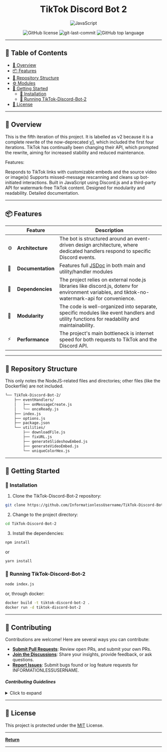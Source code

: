 <div align="center">
<h1 align="center">
<br>TikTok Discord Bot 2</h1>

<p align="center">
<img src="https://img.shields.io/badge/JavaScript-F7DF1E.svg?style=flat&logo=JavaScript&logoColor=black" alt="JavaScript" />
</p>
<img src="https://img.shields.io/github/license/InformationlessUsername/TikTok-Discord-Bot-2?style=flat&color=5D6D7E" alt="GitHub license" />
<img src="https://img.shields.io/github/last-commit/InformationlessUsername/TikTok-Discord-Bot-2?style=flat&color=5D6D7E" alt="git-last-commit" />
<img src="https://img.shields.io/github/languages/top/InformationlessUsername/TikTok-Discord-Bot-2?style=flat&color=5D6D7E" alt="GitHub top language" />
</div>

---

## 📖 Table of Contents

- [📍 Overview](#-overview)
- [📦 Features](#-features)
- [📂 Repository Structure](#-repository-structure)
- [⚙️ Modules](#modules)
- [🚀 Getting Started](#-getting-started)
  - [🔧 Installation](#-installation)
  - [🤖 Running TikTok-Discord-Bot-2](#-running-TikTok-Discord-Bot-2)
- [📄 License](#-license)

---

## 📍 Overview

This is the fifth iteration of this project. It is labelled as v2 because it is a complete rewrite of the now-deprecated [v1](https://github.com/InformationlessUsername/TikTok-Discord-Bot), which included the first four iterations. TikTok has continually been changing their API, which prompted the rewrite, aiming for increased stability and reduced maintenance. 

Features:

Responds to TikTok links with customizable embeds and the source video or image(s)
Supports missed-message rescanning and cleans up bot-initiated interactions.
Built in JavaScript using Discord.js and a third-party API for watermark-free TikTok content.
Designed for modularity and readability. Detailed documentation.

---

## 📦 Features

|     | Feature           | Description                                                                                                                                      |
| --- | ----------------- | ------------------------------------------------------------------------------------------------------------------------------------------------ |
| ⚙️  | **Architecture**  | The bot is structured around an event-driven design architecture, where dedicated handlers respond to specific Discord events.                   |
| 📄  | **Documentation** | Features full [JSDoc](https://jsdoc.app/) in both main and utility/handler modules                                                               |
| 🔗  | **Dependencies**  | The project relies on external node.js libraries like discord.js, dotenv for environment variables, and tiktok-no-watermark-api for convenience. |
| 🧩  | **Modularity**    | The code is well-organized into separate, specific modules like event handlers and utility functions for readability and maintainability.        |
| ⚡️ | **Performance**   | The project's main bottleneck is internet speed for both requests to TikTok and the Discord API.                                                 |

---

## 📂 Repository Structure

This only notes the NodeJS-related files and directories; other files (like the Dockerfile) are not included.

```sh
└── TikTok-Discord-Bot-2/
    ├── eventHandlers/
    │   ├── onMessageCreate.js
    │   └── onceReady.js
    ├── index.js
    ├── options.js
    ├── package.json
    └── utilities/
        ├── downloadFile.js
        ├── fixURL.js
        ├── generateSlideshowEmbed.js
        ├── generateVideoEmbed.js
        └── uniqueColorHex.js

```

---

## 🚀 Getting Started

### 🔧 Installation

1. Clone the TikTok-Discord-Bot-2 repository:

```sh
git clone https://github.com/InformationlessUsername/TikTok-Discord-Bot-2
```

2. Change to the project directory:

```sh
cd TikTok-Discord-Bot-2
```

3. Install the dependencies:

```sh
npm install
```

or

```sh
yarn install
```

### 🤖 Running TikTok-Discord-Bot-2

```sh
node index.js
```

or, through docker:

```sh
docker build -t tiktok-discord-bot-2 .
docker run -d tiktok-discord-bot-2
```

---

## 🤝 Contributing

Contributions are welcome! Here are several ways you can contribute:

- **[Submit Pull Requests](https://github.com/InformationlessUsername/TikTok-Discord-Bot-2/blob/main/CONTRIBUTING.md)**: Review open PRs, and submit your own PRs.
- **[Join the Discussions](https://github.com/InformationlessUsername/TikTok-Discord-Bot-2/discussions)**: Share your insights, provide feedback, or ask questions.
- **[Report Issues](https://github.com/InformationlessUsername/TikTok-Discord-Bot-2/issues)**: Submit bugs found or log feature requests for INFORMATIONLESSUSERNAME.

#### _Contributing Guidelines_

<details closed>
<summary>Click to expand</summary>

1. **Fork the Repository**: Start by forking the project repository to your GitHub account.
2. **Clone Locally**: Clone the forked repository to your local machine using a Git client.
   ```sh
   git clone <your-forked-repo-url>
   ```
3. **Create a New Branch**: Always work on a new branch, giving it a descriptive name.
   ```sh
   git checkout -b new-feature-x
   ```
4. **Make Your Changes**: Develop and test your changes locally.
5. **Commit Your Changes**: Commit with a clear and concise message describing your updates.
   ```sh
   git commit -m 'Implemented new feature x.'
   ```
6. **Push to GitHub**: Push the changes to your forked repository.
   ```sh
   git push origin new-feature-x
   ```
7. **Submit a Pull Request**: Create a PR against the original project repository. Clearly describe the changes and their motivations.

Once your PR is reviewed and approved, it will be merged into the main branch.

</details>

---

## 📄 License

This project is protected under the [MIT](https://choosealicense.com/licenses/mit/) License.

---

[**Return**](#Top)

---
